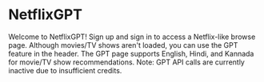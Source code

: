 # NetflixGPT
Welcome to NetflixGPT! Sign up and sign in to access a Netflix-like browse page. Although movies/TV shows aren't loaded, you can use the GPT feature in the header. The GPT page supports English, Hindi, and Kannada for movie/TV show recommendations. Note: GPT API calls are currently inactive due to insufficient credits.
